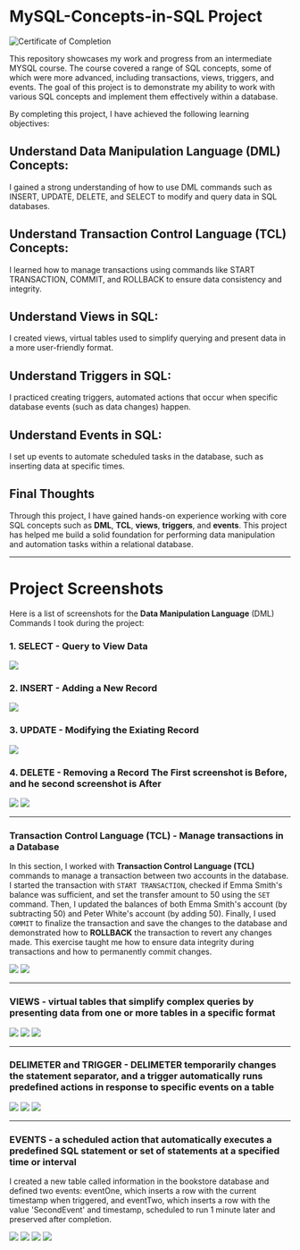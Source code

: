 # MySQL-Concepts-in-SQL Project

![Certificate of Completion](https://github.com/TammyTheAnalyst/MySQL-Concepts-in-SQL/blob/main/Certificate%20of%20Completion.png)

This repository showcases my work and progress from an intermediate MYSQL course. The course covered a range of SQL concepts, some of which were more advanced, including transactions, views, triggers, and events. The goal of this project is to demonstrate my ability to work with various SQL concepts and implement them effectively within a database.

By completing this project, I have achieved the following learning objectives:


## Understand Data Manipulation Language (DML) Concepts:
I gained a strong understanding of how to use DML commands such as INSERT, UPDATE, DELETE, and SELECT to modify and query data in SQL databases.

## Understand Transaction Control Language (TCL) Concepts:
I learned how to manage transactions using commands like START TRANSACTION, COMMIT, and ROLLBACK to ensure data consistency and integrity.

## Understand Views in SQL:
I created views, virtual tables used to simplify querying and present data in a more user-friendly format.

## Understand Triggers in SQL:
I practiced creating triggers, automated actions that occur when specific database events (such as data changes) happen.

## Understand Events in SQL:
I set up events to automate scheduled tasks in the database, such as inserting data at specific times.

## Final Thoughts
Through this project, I have gained hands-on experience working with core SQL concepts such as **DML**, **TCL**, **views**, **triggers**, and **events**. 
This project has helped me build a solid foundation for performing data manipulation and automation tasks within a relational database.

---

# Project Screenshots

Here is a list of screenshots for the **Data Manipulation Language** (DML) Commands I took during the project:

### 1. **SELECT - Query to View Data**
![](https://github.com/TammyTheAnalyst/MySQL-Concepts-in-SQL/blob/main/Screenshot%20(4355).png)

### 2. **INSERT - Adding a New Record**
![](https://github.com/TammyTheAnalyst/MySQL-Concepts-in-SQL/blob/main/Screenshot%20(4356).png)

### 3. **UPDATE - Modifying the Exiating Record**
![](https://github.com/TammyTheAnalyst/MySQL-Concepts-in-SQL/blob/main/Screenshot%20(4357).png)

### 4. **DELETE - Removing a Record** The First screenshot is Before, and he second screenshot is After
![](https://github.com/TammyTheAnalyst/MySQL-Concepts-in-SQL/blob/main/Screenshot%20(4379).png)
![](https://github.com/TammyTheAnalyst/MySQL-Concepts-in-SQL/blob/main/Screenshot%20(4380).png)

---

### Transaction Control Language (TCL) - Manage transactions in a Database 

In this section, I worked with **Transaction Control Language (TCL)** commands to manage a transaction between two accounts in the database. 
I started the transaction with `START TRANSACTION`, checked if Emma Smith's balance was sufficient, and set the transfer amount to 50 using the `SET` command. 
Then, I updated the balances of both Emma Smith's account (by subtracting 50) and Peter White's account (by adding 50). 
Finally, I used `COMMIT` to finalize the transaction and save the changes to the database
and demonstrated how to **ROLLBACK** the transaction to revert any changes made. 
This exercise taught me how to ensure data integrity during transactions and how to permanently commit changes.

![](https://github.com/TammyTheAnalyst/MySQL-Concepts-in-SQL/blob/main/Screenshot%20(4360).png)
![](https://github.com/TammyTheAnalyst/MySQL-Concepts-in-SQL/blob/main/Screenshot%20(4363).png)

---

### VIEWS - virtual tables that simplify complex queries by presenting data from one or more tables in a specific format

![](https://github.com/TammyTheAnalyst/MySQL-Concepts-in-SQL/blob/main/Screenshot%20(4365).png)
![](https://github.com/TammyTheAnalyst/MySQL-Concepts-in-SQL/blob/main/Screenshot%20(4366).png)
![](https://github.com/TammyTheAnalyst/MySQL-Concepts-in-SQL/blob/main/Screenshot%20(4367).png)

---

### DELIMETER and TRIGGER - DELIMETER temporarily changes the statement separator, and a trigger automatically runs predefined actions in response to specific events on a table

![](https://github.com/TammyTheAnalyst/MySQL-Concepts-in-SQL/blob/main/Screenshot%20(4371).png)
![](https://github.com/TammyTheAnalyst/MySQL-Concepts-in-SQL/blob/main/Screenshot%20(4372).png)
![](https://github.com/TammyTheAnalyst/MySQL-Concepts-in-SQL/blob/main/Screenshot%20(4373).png)

---

### EVENTS - a scheduled action that automatically executes a predefined SQL statement or set of statements at a specified time or interval

I created a new table called information in the bookstore database and defined two events: eventOne, which inserts a row with the current timestamp when triggered,
and eventTwo, which inserts a row with the value 'SecondEvent' and timestamp, scheduled to run 1 minute later and preserved after completion.

![](https://github.com/TammyTheAnalyst/MySQL-Concepts-in-SQL/blob/main/Screenshot%20(4374).png)
![](https://github.com/TammyTheAnalyst/MySQL-Concepts-in-SQL/blob/main/Screenshot%20(4375).png)
![](https://github.com/TammyTheAnalyst/MySQL-Concepts-in-SQL/blob/main/Screenshot%20(4376).png)
![](https://github.com/TammyTheAnalyst/MySQL-Concepts-in-SQL/blob/main/Screenshot%20(4377).png)

